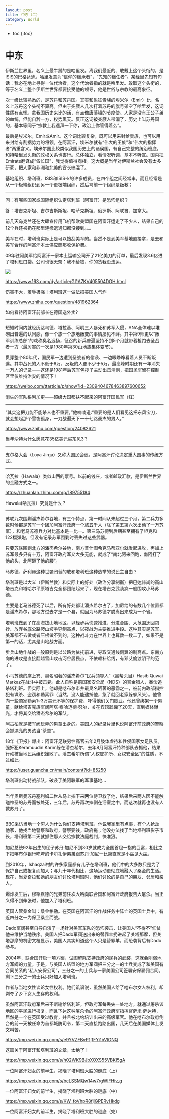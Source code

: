 ```yaml
---
layout: post
title: 中东（二）
category: World 
---
```


* toc
{:toc}

# 中东

伊斯兰世界里，名义上最牛掰的是哈里发。离我们最近的、敢戴上这个头衔的，是ISIS的巴格达迪。哈里发意为“信仰的继承者”，“先知的继任者”。某经里先知有句话：我必在地上寻得一位代治者，这个代治者指的就是哈里发。敢取这个头衔的，等于名义上整个伊斯兰世界都要接受他的领导，他是世俗与宗教的最高象征。

次一级比较熟悉的，是苏丹和苏丹国。其实和象征贵族的埃米尔（Emir）比，名义上苏丹这个头衔不算高。但由于突厥人几次打着苏丹的旗号架空了哈里发，这词性质有点怪。拿我国历史来比的话，有点像唐藩镇的节度使。人家是没有王公子弟的血统，但能自矜一方，权势熏天。反正这词被突厥人带偏了，历史上叫苏丹国的，基本等同于“宗教上我遥拜一下你，政治上你管得着么”。

最后是埃米尔，Emir或Amir。这个词比较复杂，既可以用来封给贵族，也可以用来封给有割据势力的将领。在阿富汗，埃米尔就有“伟大的王族”和“伟大的指挥者”两重含义。埃米尔国比较类似我国历史上的诸侯国，有自己完整的统治班底，和持哈里发头衔的政权关系也害行。总体独立，看情况听调，基本不听宣。国内把Emirate翻译成“酋长国”，我觉得值得商榷。这大概是当年对伊斯兰社会没有太多研究，把人家和非洲和北美的酋长搞混了。

基地组织、塔利班、ISIS和ISIS-k的许多成员，在四个组之间经常串，而且经常是从一个极端组织到另一个更极端组织，然后骂前一个组织是叛教；

---

问：有哪些国家或国际组织认定塔利班（阿富汗）是恐怖组织？

答：塔吉克斯坦、吉尔吉斯斯坦、哈萨克斯坦、俄罗斯、阿联酋、加拿大。

前几天乌克兰还在大肆宣传用飞机帮欧美盟国在阿富汗运走了不少人，结果自己的12个兵还被扔在那里连撤退通知都没接到。。。

美军在时，塔利班实际上是可以搜刮美军的。当然不是到美军基地直接拿，是去和美军合作的阿富汗本土供应商那收保护费。

09年驻阿美军给阿富汗一家本土运输公司开了21亿美刀的订单，最后发现3.6亿进了塔利班口袋。公司也很无奈：我不给钱，你的货我没法运。

![](/images/img4/Taliban.jpg)

https://www.163.com/dy/article/GI1A7KV405504DOH.html

伤害不大，羞辱极强！塔利班这一做法把美国人气炸

https://www.zhihu.com/question/481962364

如何看待阿富汗前部长在德国送外卖?

---

短短时间内就经历达乌德、塔拉基、阿明三人暴死和苏军入侵，ANA全体难以堆砌出普遍的认同感，像一个旅一个旅地叛变的事情屡见不鲜。其中第9师更以“叛军训练总部”的戏称臭名远扬，征召的新兵普遍坚持不到5个月就带着枪跑去圣战者一方（最厉害的一次是1980年第30山地旅集体变节）。

贯穿整个80年代，国民军一边遭到圣战者的偷袭、一边眼睁睁看着人员不断叛逃。其中战死的人不低于6万，反叛的人更不少于5万，最高峰时期还有一年消失一万人的记录——这还是1981年后苏军包揽了主动出击清剿，把国民军留在控制区里仅维持治安的情况下！

https://weibo.com/ttarticle/p/show?id=2309404678463897600652

消失的军队系列加更——超级大国都扶不起来的阿富汗国民军（红）

---

“其实这把刀能不能杀人也不重要，”他喃喃道:“重要的是人们看见这把东风宝刀，就会想起那个雪夜孤身，一刀战遍天下一十七路豪杰的男人。”

https://www.zhihu.com/question/24082621

当年沙特为什么愿意花35亿美元买东风3？

---

支尔格大会（Loya Jirga）又称大国民会议，是阿富汗讨论决定重大国事的传统方式。

---

哈瓦拉（Hawala）类似山西的票号。以前的钱庄，或者邮政汇款，是伊斯兰世界的金融方式之一。

https://zhuanlan.zhihu.com/p/189755184

Hawala(哈瓦拉）究竟是什么？

---

苏联九次围剿潘杰希尔谷地，有三个特点，第一时间从未超过三个月，第二兵力多数时候都是苏军一个团加阿富汗政府一个旅五千人（除了第五第六次出动了一万苏军），和老马苏德兵力对比基本是一比一。第三马苏德到后期甚至拥有了坦克和122榴弹炮，但没有记录苏军围剿时丢失过这些武器。

只要苏联围剿北方的潘杰希尔谷地，南方普什图希克马蒂亚尔就发起进攻，再加上苏军最多只有十万，阿富汗政府军又大多无能，就成了“南北阿来回跑，南阿打了他的头，北阿砸了他的腰”。

马苏德、萨利赫这种世袭罔替的敢和塔利班这种选举的说民主自由？

塔利班是以大义（伊斯兰教）和实际上的好处（政治分享制衡）把巴达赫尚的高山塔吉克和塔哈尔平原塔吉克全都团结起来了，现在塔吉克武装疯一般围攻小马苏德。

主要是老马苏德死了以后，所有好处都让潘杰希尔占了，加尼给的有数几个位置都是潘杰希尔，那地方过去才是一个县，就因为马苏德才脱离出来成为一个省。

塔利班做到了在高海拔山地地区，以轻步兵快速推进、分进合围、大范围迂回包抄、放弃谷底公路爬山坡争夺制高点、以夜战为主要推进手段。这种其实是苏军、美军都不去做或者压根做不到的，这种战斗力在世界上也算数一数二了，如果不是第一的话，尤其是山地战方面。

步兵山地作战的一般原则是以公路为依托前进，夺取交通线侧翼的制高点。东南方向的进攻是直接翻越雪山攻击河谷居民点，不依赖补给线，有邓艾偷渡阴平的范了。

小马苏德的座上宾、臭名昭著的潘杰希尔“民兵领导人”（黑帮头目）Hasib Quwai Markaz在战斗中被击毙。此人自称是前国家安全局（NDS）的赏金猎人，奉命追杀塔利班。但实际上，他却是喀布尔市井最臭名昭著的恶霸之一，被前内政部指控犯有谋杀、盗窃和勒索罪（当然，没人能逮捕他，急了就回老家躲躲风头）。他曾向一些商家勒索1~3万美元不等的保护费，吓得他们关门歇业。他还曾绑架一个男童，献给塔吉克族军阀阿塔·穆哈迈德·努尔，关在宾馆蹂躏了20天，直到媒体曝光，才将其交给潘杰希尔的军队。

阿古柏就是被军阀玩弄的男童出身的。美国人的纪录片里也说阿富汗前政府的警察会抓漂亮的男孩当“茶童”。

18年《卫报》爆出：阿富汗足联男性高官去年2月肢体虐待和性侵国家女足队员。强奸犯Keramuudin Karim躲在潘杰希尔，去年8月阿富汗特种部队去抓他，结果行动被当地民兵组织挫败了。潘杰希尔所谓“人权庇护所、女权安全区”的性质，不过如此。

https://user.guancha.cn/main/content?id=85250

塔利班出动特战部队，破袭了美阿联军的军事基地…

---

当年奥斯曼苏丹塞利姆二世从马上摔下来两位侍卫救了他，结果后来两人因不能触碰神圣的苏丹而被处死，三年后，苏丹再次摔倒在浴室之中，而这次就再也没有人救苏丹了。

---

BBC采访当地一个穷人为什么你们支持塔利班，他说我家里有点事，有个人抢劫他家，他找当地警察和政府，警察要钱，政府拖；他没办法找了当地塔利班影子市长，塔利班第二天就抓住那人交给宗教法庭裁判，快准狠。

加尼总统92年出生的侄子苏丹·加尼不到30岁就成为全国首屈一指的巨富，相比之下把喀布尔银行吃垮的卡尔扎伊弟弟跟苏丹·加尼一比简直就是小巫见大巫。

到2010年，Ishaqzai村的许多家庭都有儿子在塔利班，他们中的大多数只是为了保护自己或报复而加入；与九十年代相比，这场运动更彻底地融入了桑金的生活。现在，当夏奇拉和她的朋友们讨论塔利班时，他们讨论的是自己的朋友、邻居和亲人。

爆炸发生后，穆罕默德的兄弟前往坎大哈向联合国和阿富汗政府报告大屠杀。当正义得不到伸张时，他加入了塔利班。

英国人管桑金叫：桑金格勒。在英国在阿富汗的作战任务中阵亡的英国士兵中，有近四分之一为保卫桑金而战。

Dado军阀甚至自导自演了一场针对美军车队的恐怖袭击，让美国人“不得不”仰仗他来维护当地秩序。美国人把Dado军阀送出来的替罪羊扔进起了关塔那摩，但关塔那摩的机密文档显示，美国人其实知道这个人只是替罪羊，而恐袭背后有Dado参与。

2004年，联合国开启一项方案，试图解除支持政府的民兵的武装，这就会削弱地方军阀的力量。于是，与美国人结盟的地方军阀把三分之一的士兵变成了和美国有合同关系的“私人安保公司”，三分之一的士兵与一家美国公司签署安保雇佣合同。剩下三分之一的士兵只好加入塔利班。

作者与当地女性谈论女性权利。她们讥讽说，虽然美国人给了喀布尔女人权利，却剥夺了乡下女人生存的权利。

虽然阿富汗政府军后来不断输给塔利班，但政府军每丢失一处地方，就通过屠杀该地区的平民进行报复，而且下达这种屠杀令的阿富汗政府军指挥官萨米·萨达特，居然是一个在英国受过教育，并且被北约培训出来的高级军官。他在喀布尔政府倒台的前一天被任命为首都城防司令，第二天直接跑路出国，几天后在美国媒体上发文叫苦。

https://mp.weixin.qq.com/s/e9YVZFBvP1j1FYi1bVlONQ

这篇关于阿富汗和塔利班的文章，太绝了！

https://mp.weixin.qq.com/s/h02WK9BJbXOXS55VBKI5gA

一位阿富汗妇女的前半生，揭晓了塔利班大胜的谜底（上）

https://mp.weixin.qq.com/s/bcLSSMQw14w7rgWIFHiv_g

一位阿富汗妇女的前半生，揭晓了塔利班大胜的谜底（中）

https://mp.weixin.qq.com/s/KW_foVhpR8fjlGPERvHkdg

一位阿富汗妇女的前半生，揭晓了塔利班大胜的谜底（完）
